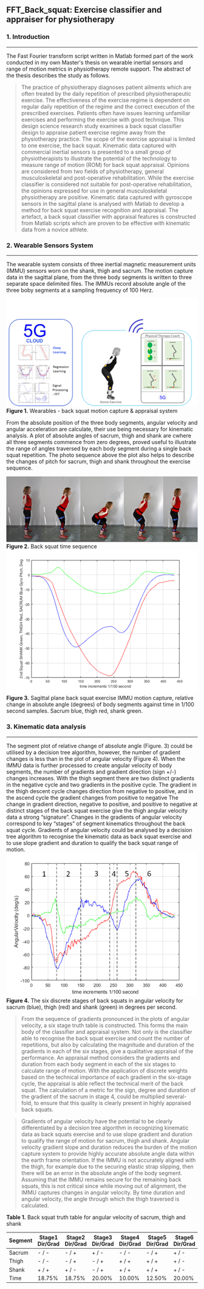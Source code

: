 ## FFT_Back_squat: Exercise classifier and appraiser for physiotherapy

### 1. Introduction
------------------
The Fast Fourier transform script written in Matlab formed part of the work conducted in my own Master's thesis on wearable inertial sensors and range of motion metrics in physiotherapy remote support. The abstract of the thesis describes the study as follows.
>The practice of physiotherapy diagnoses patient ailments which are often treated by the daily repetition of prescribed physiotherapeutic exercise. The effectiveness of the exercise regime is dependent on regular daily repetition of the regime and the correct execution of the prescribed exercises. Patients often have issues learning unfamiliar exercises and performing the exercise with good technique.
This design science research study examines a back squat classifier design to appraise patient exercise regime away from the physiotherapy practice. The scope of the exercise appraisal is limited to one exercise, the back squat. Kinematic data captured with commercial inertial sensors is presented to a small group of physiotherapists to illustrate the potential of the technology to measure range of motion (ROM) for back squat appraisal. Opinions are considered from two fields of physiotherapy, general musculoskeletal and post-operative rehabilitation. While the exercise classifier is considered not suitable for post-operative rehabilitation, the opinions expressed for use in general musculoskeletal physiotherapy are positive. 
Kinematic data captured with gyroscope sensors in the sagittal plane is analysed with Matlab to develop a method for back squat exercise recognition and appraisal. The artefact, a back squat classifier with appraisal features is constructed from Matlab scripts which are proven to be effective with kinematic data from a novice athlete.

### 2. Wearable Sensors System
-----------------------------

The wearable system consists of three inertial magnetic measurement units (IMMU) sensors worn on the shank, thigh and sacrum. The motion capture data in the sagittal plane, from the three body segments is written to three separate space delimited files. The IMMUs record absolute angle of the three boby segments at a sampling frequency of 100 Herz.   

![IMMUS][CLOUD]
**Figure 1.** Wearables - back squat motion capture & appraisal system   

From the absolute position of the three body segments, angular velocity and angular acceleration are calculate, their use being necessary for kinematic analysis. A plot of absolute angles of sacrum, thigh and shank are cwhere all three segments commence from zero degrees, proved useful to illustrate the range of angles traversed by each body segment during a single back squat repetition. The photo sequence above the plot also helps to describe the changes of pitch for sacrum, thigh and shank throughout the exercise sequence.   

![squatsequence][PHOTOSEQU]  
**Figure 2.** Back squat time sequence  
![3SEG_ANGLES][ABS_ANGLE]  
**Figure 3.** Sagittal plane back squat exercise IMMU motion capture, relative change in absolute angle (degrees) of body segments against time in 1/100 second samples. Sacrum blue, thigh red, shank green.   

### 3. Kinematic data analysis
--------------------------
The segment plot of relative change of absolute angle (Figure. 3) could be utilised by a decision tree algorithm, however, the number of gradient changes is less than in the plot of angular velocity (Figure 4). When the IMMU data is further processed to create angular velocity of body segments, the number of gradients and gradient direction (sign +/-) changes increases. With the thigh segment there are two distinct gradients in the negative cycle and two gradients in the positive cycle. The gradient in the thigh descent cycle changes direction from negative to positive, and in the ascend cycle the gradient changes from positive to negative
The change in gradient direction, negative to positive, and positive to negative at distinct stages of the back squat exercise give the thigh angular velocity data a strong “signature”. Changes in the gradients of angular velocity correspond to key “stages” of segment kinematics throughout the back squat cycle. Gradients of angular velocity could be analysed by a decision tree algorithm to recognise the kinematic data as back squat exercise and to use slope gradient and duration to qualify the back squat range of motion.
![ANG_VEL][6STAGE_ANG_VEL]   
**Figure 4.** The six discrete stages of back squats in angular velocity for sacrum (blue), thigh (red) and shank (green) in degrees per second.   

>From the sequence of gradients pronounced in the plots of angular velocity, a six stage truth table is constructed. This forms the main body of the classifier and appraisal system. Not only is the classifier able to recognise the back squat exercise and count the number of repetitions, but also by calculating the magnitude and duration of the gradients in each of the six stages, give a qualitative appraisal of the performance. An appraisal method considers the gradients and duration from each body segment in each of the six stages to calculate range of motion. With the application of discrete weights based on the technical importance of each gradient in the six-stage cycle, the appraisal is able reflect the technical merit of the back squat. The calculation of a metric for the sign, degree and duration of the gradient of the sacrum in stage 4, could be multiplied several-fold, to ensure that this quality is clearly present in highly appraised back squats.

>Gradients of angular velocity have the potential to be clearly differentiated by a decision tree algorithm in recognizing kinematic data as back squats exercise and to use slope gradient and duration to qualify the range of motion for sacrum, thigh and shank. Angular velocity gradient slope and duration reduces the burden of the motion capture system to provide highly accurate absolute angle data within the earth frame orientation. If the IMMU is not accurately aligned with the thigh, for example due to the securing elastic strap slipping, then there will be an error in the absolute angle of the body segment. Assuming that the IMMU remains secure for the remaining back squats, this is not critical since while moving out of alignment, the IMMU captures changes in angular velocity. By time duration and angular velocity, the angle through which the thigh traversed is calculated.   

**Table 1.** Back squat truth table for angular velocity of sacrum, thigh and shank   

|Segment|Stage1 Dir/Grad|Stage2 Dir/Grad|Stage3 Dir/Grad|Stage4 Dir/Grad|Stage5 Dir/Grad|Stage6 Dir/Grad|   
|------|------|------|------|------|------|------|
|Sacrum |	- / - |	- / + |	+ / - |	- / - |	- / + |	+ / - |   
|Thigh  | - / - |	- / + |	- / + |	+ / + |	+ / +	| + / - |    
|Shank	| + / +	| + / - |	- / +	| + / +	| + / + |	+ / - |    
|Time   |18.75%	|18.75%	|20.00%	|10.00%	|12.50%	|20.00%|    










[CLOUD]:https://github.com/ajrussell999/FFT_Back_squat/blob/master/images/Wearables_cloud.png   
[PHOTOSEQU]:https://github.com/ajrussell999/FFT_Back_squat/blob/master/images/photosequence.png
[ABS_ANGLE]:https://github.com/ajrussell999/FFT_Back_squat/blob/master/images/absolute_angle.png
[6STAGE_ANG_VEL]:https://github.com/ajrussell999/FFT_Back_squat/blob/master/images/good_squat_6stages.png


